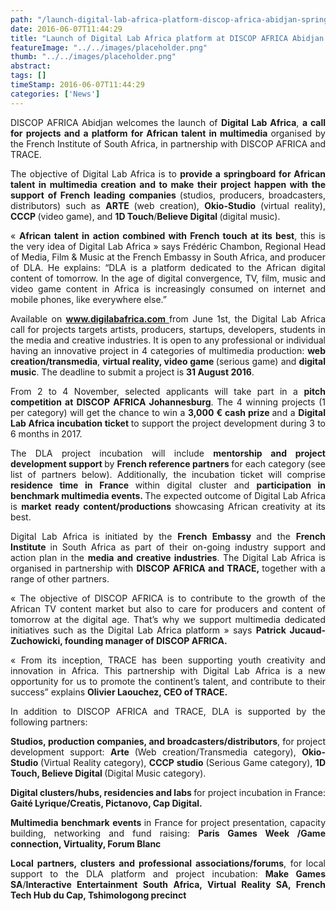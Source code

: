```yaml
---
path: "/launch-digital-lab-africa-platform-discop-africa-abidjan-springboard-african-talent-multimedia" 
date: 2016-06-07T11:44:29 
title: "Launch of Digital Lab Africa platform at DISCOP AFRICA Abidjan A springboard for African talent in multimedia" 
featureImage: "../../images/placeholder.png" 
thumb: "../../images/placeholder.png" 
abstract:  
tags: [] 
timeStamp: 2016-06-07T11:44:29 
categories: ['News'] 
---
```


<p style="text-align: justify;">DISCOP AFRICA Abidjan welcomes the launch of <b>Digital Lab Africa</b>, <b>a call for projects and a platform for African talent in multimedia </b>organised by the French Institute of South Africa, in partnership with DISCOP AFRICA and TRACE.</p>
<p style="text-align: justify;">The objective of Digital Lab Africa is to <b>provide a springboard for African talent in multimedia creation and to make their project happen with the support of French leading companies </b>(studios, producers, broadcasters, distributors) such as <b>ARTE </b>(web creation), <b>Okio-Studio </b>(virtual reality), <b>CCCP </b>(video game), and <b>1D Touch</b>/<b>Believe Digital </b>(digital music).</p>
<p style="text-align: justify;">« <b>African talent in action combined with French touch at its best</b>, this is the very idea of Digital Lab Africa » says Frédéric Chambon, Regional Head of Media, Film &amp; Music at the French Embassy in South Africa, and producer of DLA. He explains: “DLA is a platform dedicated to the African digital content of tomorrow. In the age of digital convergence, TV, film, music and video game content in Africa is increasingly consumed on internet and mobile phones, like everywhere else.”</p>
<p style="text-align: justify;">Available on <a href="http://digilabafrica.com"><b>www.digilabafrica.com </b></a>from June 1st, the Digital Lab Africa call for projects targets artists, producers, startups, developers, students in the media and creative industries. It is open to any professional or individual having an innovative project in 4 categories of multimedia production: <b>web creation/transmedia</b>, <b>virtual reality, video game </b>(serious game) and <b>digital music</b>. The deadline to submit a project is <b>31 August 2016</b>.</p>
<p style="text-align: justify;">From 2 to 4 November, selected applicants will take part in a <b>pitch competition at DISCOP AFRICA Johannesburg</b>. The 4 winning projects (1 per category) will get the chance to win a <b>3,000 € cash prize </b>and a <b>Digital Lab Africa incubation ticket </b>to support the project development during 3 to 6 months in 2017.</p>
<p style="text-align: justify;">The DLA project incubation will include <b>mentorship and project development support </b>by <b>French reference partners </b>for each category (see list of partners below). Additionally, the incubation ticket will comprise <b>residence time in France </b>within digital cluster and <b>participation in benchmark multimedia events. </b>The expected outcome of Digital Lab Africa is <b>market ready content/productions </b>showcasing African creativity at its best.</p>
<p style="text-align: justify;">Digital Lab Africa is initiated by the <b>French Embassy </b>and the <b>French Institute </b>in South Africa as part of their on-going industry support and action plan in the <b>media and creative industries</b>. The Digital Lab Africa is organised in partnership with <b>DISCOP AFRICA and TRACE, </b>together with a range of other partners.</p>
<p style="text-align: justify;">« The objective of DISCOP AFRICA is to contribute to the growth of the African TV content market but also to care for producers and content of tomorrow at the digital age. That’s why we support multimedia dedicated initiatives such as the Digital Lab Africa platform » says <b>Patrick Jucaud-Zuchowicki, founding manager of DISCOP AFRICA. </b></p>
<p style="text-align: justify;">« From its inception, TRACE has been supporting youth creativity and innovation in Africa. This partnership with Digital Lab Africa is a new opportunity for us to promote the continent’s talent, and contribute to their success” explains <b>Olivier Laouchez, CEO of TRACE. </b></p>
<p style="text-align: justify;">In addition to DISCOP AFRICA and TRACE, DLA is supported by the following partners:</p>
<p style="text-align: justify;"><b>Studios, production companies, and broadcasters/distributors</b>, for project development support: <b>Arte </b>(Web creation/Transmedia category), <b>Okio-Studio </b>(Virtual Reality category), <b>CCCP studio </b>(Serious Game category), <b>1D Touch</b><b>, </b><b>Believe Digital </b>(Digital Music category).</p>
<p style="text-align: justify;"><b>Digital clusters/hubs, residencies and labs </b>for project incubation in France: <b>Gaité Lyrique/Creatis</b><b>, </b><b>Pictanovo</b><b>, </b><b>Cap Digital.</b></p>
<p style="text-align: justify;"><b>Multimedia benchmark events </b>in France for project presentation, capacity building, networking and fund raising: <b>Paris Games Week /Game connection</b><b>, </b><b>Virtuality</b><b>, </b><b>Forum Blanc</b></p>
<p style="text-align: justify;"><b>Local partners, clusters and professional associations/forums</b>, for local support to the DLA platform and project incubation: <b>Make Games SA</b>/<b>Interactive Entertainment South Africa, Virtual Reality SA</b><b>, </b><b>French Tech Hub du Cap</b><b>, </b><b>Tshimologong precinct</b></p>
